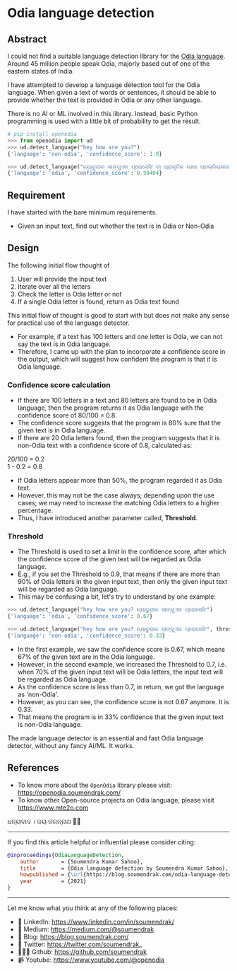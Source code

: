 # Odia language detection

## Abstract

I could not find a suitable language detection library for the [Odia language](https://en.wikipedia.org/wiki/Odia_language). Around 45 million people speak Odia, majorly based out of one of the eastern states of India.

I have attempted to develop a language detection tool for the Odia language. When given a text of words or sentences, it should be able to provide whether the text is provided in Odia or any other language.

There is no AI or ML involved in this library. Instead, basic Python programming is used with a little bit of probability to get the result.

```python
# pip install openodia
>>> from openodia import ud
>>> ud.detect_language("hey how are you?")
{'language': 'non-odia', 'confidence_score': 1.0}

>>> ud.detect_language("ନ୍ୟାଚୁରାଲ ଲାଙ୍ଗୁଏଜ ପ୍ରୋସେସିଂ ବା ପ୍ରାକୃତିକ ଭାଷା ପ୍ରକ୍ରିୟାକରଣ କଂପ୍ୟୁଟର ବିଜ୍ଞାନ ଏବଂ ଆର୍ଟିଫିସିଆଲ ଇଣ୍ଟେଲିଜେନ୍ସର ସେହି ବିଭାଗକୁ କୁହାଯ ାଏ ଯାହା ମନୁଷ୍ୟର ଭାଷାଗୁଡ଼ିକ ସହ କମ୍ପ୍ୟୁଟରର କଥାବାର୍ତ୍ତାକୁ ବୁଝାଇଥାଏ। ")
{'language': 'odia', 'confidence_score': 0.99404}
```
## Requirement

I have started with the bare minimum requirements.

- Given an input text, find out whether the text is in Odia or Non-Odia

## Design

The following initial flow thought of

1. User will provide the input text
2. Iterate over all the letters
3. Check the letter is Odia letter or not
4. If a single Odia letter is found, return as Odia text found

This initial flow of thought is good to start with but does not make any sense for practical use of the language detector. 
- For example, if a text has 100 letters and one letter is Odia, we can not say the text is in Odia language.
- Therefore, I came up with the plan to incorporate a confidence score in the output, which will suggest how confident the program is that it is Odia language. 

### Confidence score calculation

- If there are 100 letters in a text and 80 letters are found to be in Odia language, then the program returns it as Odia language with the confidence score of 80/100 = 0.8. 
- The confidence score suggests that the program is 80% sure that the given text is in Odia language.
- If there are 20 Odia letters found, then the program suggests that it is non-Odia text with a confidence score of 0.8, calculated as:

20/100 = 0.2   
1 - 0.2 = 0.8  

- If Odia letters appear more than 50%, the program regarded it as Odia text. 
- However, this may not be the case always; depending upon the use cases; we may need to increase the matching Odia letters to a higher percentage. 
- Thus, I have introduced another parameter called, **Threshold**.

### Threshold

- The Threshold is used to set a limit in the confidence score, after which the confidence score of the given text will be regarded as Odia language. 
- E.g., if you set the Threshold to 0.9, that means if there are more than 90% of Odia letters in the given input text, then only the given input text will be regarded as Odia language.
- This may be confusing a bit, let's try to understand by one example:

```python
>>> ud.detect_language("hey how are you? ନ୍ୟାଚୁରାଲ ଲାଙ୍ଗୁଏଜ ପ୍ରୋସେସିଂ")
{'language': 'odia', 'confidence_score': 0.67}

>>> ud.detect_language("hey how are you? ନ୍ୟାଚୁରାଲ ଲାଙ୍ଗୁଏଜ ପ୍ରୋସେସିଂ", threshold=0.7)
{'language': 'non-odia', 'confidence_score': 0.33}
```

- In the first example, we saw the confidence score is 0.67, which means 67% of the given text are in the Odia language.
- However, in the second example, we increased the Threshold to 0.7, i.e. when 70% of the given input text will be Odia letters, the input text will be regarded as Odia language.
- As the confidence score is less than 0.7, in return, we got the language as 'non-Odia'. 
- However, as you can see, the confidence score is not 0.67 anymore. It is 0.33.
- That means the program is in 33% confidence that the given input text is non-Odia language.

The made language detector is an essential and fast Odia language detector, without any fancy AI/ML. It works.  

## References

- To know more about the `OpenOdia` library please visit: https://openodia.soumendrak.com/
- To know other Open-source projects on Odia language, please visit https://www.mte2o.com

ଧନ୍ୟବାଦ । 
ଜୟ ଜଗନ୍ନାଥ 🙏🏼 

<!-- Citation -->
<hr>
If you find this article helpful or influential please consider citing:

```bibtex
@inproceedings{OdiaLanguageDetection,
    author       = {Soumendra Kumar Sahoo},
    title        = {Odia language detection by Soumendra Kumar Sahoo},
    howpublished = {\url{https://blog.soumendrak.com/odia-language-detection}},
    year         = {2021}
}
```

-----

Let me know what you think at any of the following places:

- 🔗 LinkedIn: https://www.linkedin.com/in/soumendrak/
- 📝 Medium: https://medium.com/@soumendrak
- 📖 Blog: https://blog.soumendrak.com/
- 🐥 Twitter: https://twitter.com/soumendrak_
- 🧑🏻‍💻 Github: https://github.com/soumendrak
- 📹 Youtube: https://www.youtube.com/@openodia